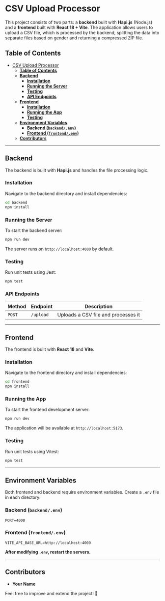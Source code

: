 # CSV Upload Processor

This project consists of two parts: a **backend** built with **Hapi.js** (Node.js) and a **frontend** built with **React 18 + Vite**. The application allows users to upload a CSV file, which is processed by the backend, splitting the data into separate files based on gender and returning a compressed ZIP file.

## **Table of Contents**

- [CSV Upload Processor](#csv-upload-processor)
  - [**Table of Contents**](#table-of-contents)
  - [**Backend**](#backend)
    - [**Installation**](#installation)
    - [**Running the Server**](#running-the-server)
    - [**Testing**](#testing)
    - [**API Endpoints**](#api-endpoints)
  - [**Frontend**](#frontend)
    - [**Installation**](#installation-1)
    - [**Running the App**](#running-the-app)
    - [**Testing**](#testing-1)
  - [**Environment Variables**](#environment-variables)
    - [**Backend (`backend/.env`)**](#backend-backendenv)
    - [**Frontend (`frontend/.env`)**](#frontend-frontendenv)
  - [**Contributors**](#contributors)

---

## **Backend**

The backend is built with **Hapi.js** and handles the file processing logic.

### **Installation**

Navigate to the backend directory and install dependencies:

```sh
cd backend
npm install
```

### **Running the Server**

To start the backend server:

```sh
npm run dev
```

The server runs on `http://localhost:4000` by default.

### **Testing**

Run unit tests using Jest:

```sh
npm test
```

### **API Endpoints**

| Method | Endpoint  | Description                         |
| ------ | --------- | ----------------------------------- |
| `POST` | `/upload` | Uploads a CSV file and processes it |

---

## **Frontend**

The frontend is built with **React 18** and **Vite**.

### **Installation**

Navigate to the frontend directory and install dependencies:

```sh
cd frontend
npm install
```

### **Running the App**

To start the frontend development server:

```sh
npm run dev
```

The application will be available at `http://localhost:5173`.

### **Testing**

Run unit tests using Vitest:

```sh
npm test
```

---

## **Environment Variables**

Both frontend and backend require environment variables. Create a `.env` file in each directory:

### **Backend (`backend/.env`)**

```env
PORT=4000
```

### **Frontend (`frontend/.env`)**

```env
VITE_API_BASE_URL=http://localhost:4000
```

**After modifying `.env`, restart the servers.**

---

## **Contributors**

- **Your Name**

Feel free to improve and extend the project! 🚀
